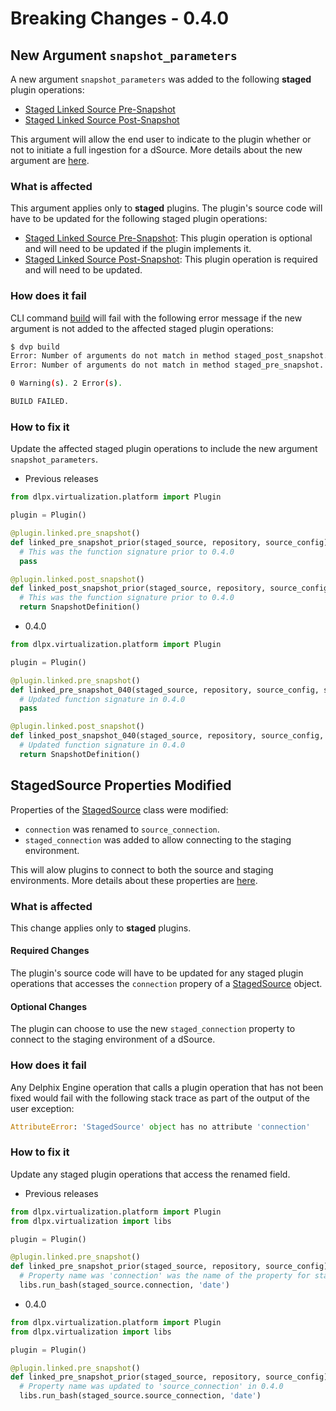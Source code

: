 # Breaking Changes - 0.4.0

## New Argument `snapshot_parameters`
A new argument `snapshot_parameters` was added to the following **staged** plugin operations:

* [Staged Linked Source Pre-Snapshot](/References/Plugin_Operations.md#staged-linked-source-pre-snapshot)
* [Staged Linked Source Post-Snapshot](/References/Plugin_Operations.md#staged-linked-source-post-snapshot)

This argument will allow the end user to indicate to the plugin whether or not to initiate a full ingestion for a dSource. More details about the new argument are [here](/Building_Your_First_Plugin/Data_Ingestion.md).

### What is affected
This argument applies only to **staged** plugins. The plugin's source code will have to be updated for the following staged plugin operations:

* [Staged Linked Source Pre-Snapshot](/References/Plugin_Operations/#staged-linked-source-pre-snapshot): This plugin operation is optional and will need to be updated if the plugin implements it.
* [Staged Linked Source Post-Snapshot](/References/Plugin_Operations/#staged-linked-source-post-snapshot): This plugin operation is required and will need to be updated.

### How does it fail
CLI command [build](/References/CLI.md#build) will fail with the following error message if the new argument is not added to the affected staged plugin operations:

```bash
$ dvp build
Error: Number of arguments do not match in method staged_post_snapshot. Expected: ['staged_source', 'repository', 'source_config', 'snapshot_parameters'], Found: ['repository', 'source_config', 'staged_source'].
Error: Number of arguments do not match in method staged_pre_snapshot. Expected: ['staged_source', 'repository', 'source_config', 'snapshot_parameters'], Found: ['repository', 'source_config', 'staged_source'].

0 Warning(s). 2 Error(s).

BUILD FAILED.
```

### How to fix it
Update the affected staged plugin operations to include the new argument `snapshot_parameters`.

* Previous releases

```python
from dlpx.virtualization.platform import Plugin

plugin = Plugin()

@plugin.linked.pre_snapshot()
def linked_pre_snapshot_prior(staged_source, repository, source_config):
  # This was the function signature prior to 0.4.0
  pass

@plugin.linked.post_snapshot()
def linked_post_snapshot_prior(staged_source, repository, source_config):
  # This was the function signature prior to 0.4.0
  return SnapshotDefinition()
```

* 0.4.0

```python
from dlpx.virtualization.platform import Plugin

plugin = Plugin()

@plugin.linked.pre_snapshot()
def linked_pre_snapshot_040(staged_source, repository, source_config, snapshot_parameters):
  # Updated function signature in 0.4.0
  pass

@plugin.linked.post_snapshot()
def linked_post_snapshot_040(staged_source, repository, source_config, snapshot_parameters):
  # Updated function signature in 0.4.0
  return SnapshotDefinition()

```

## StagedSource Properties Modified
Properties of the [StagedSource](/References/Classes.md#stagedsource) class were modified:

* `connection` was renamed to `source_connection`.
* `staged_connection` was added to allow connecting to the staging environment.

This will alow plugins to connect to both the source and staging environments. More details about these properties are [here](/References/Classes.md#stagedsource).

### What is affected
This change applies only to **staged** plugins.<br/>

#### Required Changes
The plugin's source code will have to be updated for any staged plugin operations that accesses the `connection` propery of a [StagedSource](/References/Classes.md#stagedsource) object.

#### Optional Changes
The plugin can choose to use the new `staged_connection` property to connect to the staging environment of a dSource.

### How does it fail
Any Delphix Engine operation that calls a plugin operation that has not been fixed would fail with the following stack trace as part of the output of the user exception:

```python
AttributeError: 'StagedSource' object has no attribute 'connection'
```

### How to fix it
Update any staged plugin operations that access the renamed field.

* Previous releases

```python
from dlpx.virtualization.platform import Plugin
from dlpx.virtualization import libs

plugin = Plugin()

@plugin.linked.pre_snapshot()
def linked_pre_snapshot_prior(staged_source, repository, source_config):
  # Property name was 'connection' was the name of the property for staged_source prior to 0.4.0
  libs.run_bash(staged_source.connection, 'date')
```

* 0.4.0

```python
from dlpx.virtualization.platform import Plugin
from dlpx.virtualization import libs

plugin = Plugin()

@plugin.linked.pre_snapshot()
def linked_pre_snapshot_prior(staged_source, repository, source_config):
  # Property name was updated to 'source_connection' in 0.4.0
  libs.run_bash(staged_source.source_connection, 'date')
```
